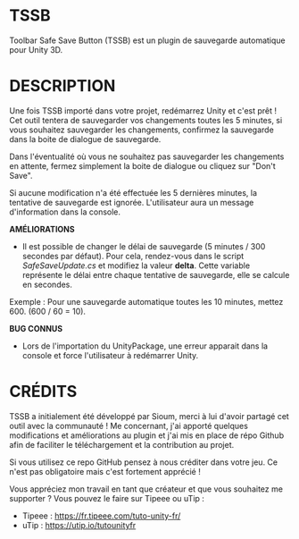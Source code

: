 # TSSB
Toolbar Safe Save Button (TSSB) est un plugin de sauvegarde automatique pour Unity 3D.

# DESCRIPTION
Une fois TSSB importé dans votre projet, redémarrez Unity et c'est prêt !
Cet outil tentera de sauvegarder vos changements toutes les 5 minutes, si vous souhaitez sauvegarder les changements, confirmez la sauvegarde dans la boite de dialogue de sauvegarde.

Dans l'éventualité où vous ne souhaitez pas sauvegarder les changements en attente, fermez simplement la boite de dialogue ou cliquez sur "Don't Save".

Si aucune modification n'a été effectuée les 5 dernières minutes, la tentative de sauvegarde est ignorée. L'utilisateur aura un message d'information dans la console.

**AMÉLIORATIONS**

- Il est possible de changer le délai de sauvegarde (5 minutes / 300 secondes par défaut). Pour cela, rendez-vous dans le script *SafeSaveUpdate.cs* et modifiez la valeur **delta**. Cette variable représente le délai entre chaque tentative de sauvegarde, elle se calcule en secondes.

Exemple : Pour une sauvegarde automatique toutes les 10 minutes, mettez 600. (600 / 60 = 10).

**BUG CONNUS**

- Lors de l'importation du UnityPackage, une erreur apparait dans la console et force l'utilisateur à redémarrer Unity.

# CRÉDITS

TSSB a initialement été développé par Sioum, merci à lui d'avoir partagé cet outil avec la communauté !
Me concernant, j'ai apporté quelques modifications et améliorations au plugin et j'ai mis en place de répo Github afin de faciliter le téléchargement et la contribution au projet.

Si vous utilisez ce repo GitHub pensez à nous créditer dans votre jeu. Ce n'est pas obligatoire mais c'est fortement apprécié !

Vous appréciez mon travail en tant que créateur et que vous souhaitez me supporter ? Vous pouvez le faire sur Tipeee ou uTip :

- Tipeee : https://fr.tipeee.com/tuto-unity-fr/
- uTip : https://utip.io/tutounityfr
